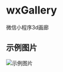 # wxGallery
微信小程序3d画廊
## 示例图片
![示例图片](https://github.com/xuzelin1/wxGallery/blob/master/gallery.png)  
